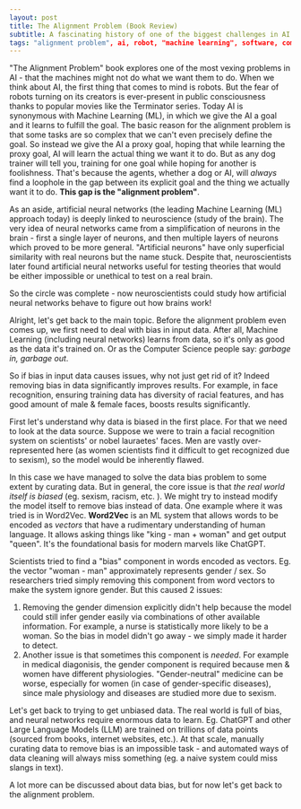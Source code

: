 ```yaml
---
layout: post
title: The Alignment Problem (Book Review)
subtitle: A fascinating history of one of the biggest challenges in AI
tags: "alignment problem", ai, robot, "machine learning", software, computer
---
```


"The Alignment Problem" book explores one of the most vexing problems in AI - that the machines might not do what we want them to do. When we think about AI, the first thing that comes to mind is robots. But the fear of robots turning on its creators is ever-present in public consciousness thanks to popular movies like the Terminator series. Today AI is synonymous with Machine Learning (ML), in which we give the AI a goal and it learns to fulfill the goal. The basic reason for the alignment problem is that some tasks are so complex that we can't even precisely define the goal. So instead we give the AI a proxy goal, hoping that while learning the proxy goal, AI will learn the actual thing we want it to do. But as any dog trainer will tell you, training for one goal while hoping for another is foolishness. That's because the agents, whether a dog or AI, will *always* find a loophole in the gap between its explicit goal and the thing we actually want it to do. **This gap is the "alignment problem"**.

<!-- Insert para here about examples of alignment problem: Mars rover jumping instead of walking, game AI, etc. -->

As an aside, artificial neural networks (the leading Machine Learning (ML) approach today) is deeply linked to neuroscience (study of the brain). The very idea of neural networks came from a simplification of neurons in the brain - first a single layer of neurons, and then multiple layers of neurons which proved to be more general. "Artificial neurons" have only superficial similarity with real neurons but the name stuck. Despite that, neuroscientists later found artificial neural networks useful for testing theories that would be either impossible or unethical to test on a real brain.
<!-- Add examples to above para, of artificial neural nets helping neuroscientists in testing theories -->
So the circle was complete - now neuroscientists could study how artificial neural networks 
behave to figure out how brains work!

Alright, let's get back to the main topic. Before the alignment problem even comes up, we first need to deal with bias in input data. After all, Machine Learning (including neural networks) learns from data, so it's only as good as the data it's trained on. Or as the Computer Science people say: *garbage in, garbage out*.
<!-- Add example of issue caused by bias in data -->
So if bias in input data causes issues, why not just get rid of it? Indeed removing bias in data significantly improves results. For example, in face recognition, ensuring training data has diversity of racial features, and has good amount of male & female faces, boosts results significantly.

First let's understand why data is biased in the first place. For that we need to look at the data source. <!-- Include trustworthy & non-trustworthy data sources --> Suppose we were to train a facial recognition system on scientists' or nobel lauraetes' faces. Men are vastly over-represented here (as women scientists find it difficult to get recognized due to sexism), so the model would be inherently flawed.

In this case we have managed to solve the data bias problem to some extent by curating data. But in general, the core issue is that *the real world itself is biased* (eg. sexism, racism, etc. <!-- Elaborate -->). We might try to instead modify the model itself to remove bias instead of data. One example where it was tried is in Word2Vec. **Word2Vec** is an ML system that allows words to be encoded as *vectors* that have a rudimentary understanding of human language. It allows asking things like "king - man + woman" and get output "queen". It's the foundational basis for modern marvels like ChatGPT. 

Scientists tried to find a "bias" component in words encoded as vectors. Eg. the vector "woman - man" approximately represents gender / sex. So researchers tried simply removing this component from word vectors to make the system ignore gender. But this caused 2 issues:
1. Removing the gender dimension explicitly didn't help because the model could still infer gender easily via combinations of other available information. <!-- What's technical term for this? --> For example, a nurse is statistically more likely to be a woman. So the bias in model didn't go away - we simply made it harder to detect.
2. Another issue is that sometimes this component is *needed*. For example in medical diagonisis, the gender component is required because men & women have different physiologies. "Gender-neutral" medicine can be worse, especially for women (in case of gender-specific diseases), since male physiology and diseases are studied more due to sexism.

Let's get back to trying to get unbiased data. The real world is full of bias, and neural networks require enormous data to learn. Eg. ChatGPT and other Large Language Models (LLM) are trained on trillions of data points (sourced from books, internet websites, etc.). At that scale, manually curating data to remove bias is an impossible task - and automated ways of data cleaning will always miss something (eg. a naive system could miss slangs in text).

A lot more can be discussed about data bias, but for now let's get back to the alignment problem.

<!-- 
OUTLINE

QUOTES
"Everything is vague to a degree you do not realize till you have tried to make it precise."
- Bertrand Russell

NOTES
-------

INTRODUCTION
word2vec (by Google) (eg. Paris - France + Italy = Rome) had bias
ALIGNMENT PROBLEM - rewarding A, while hoping for B
PROBLEM: Often actual goal is hard to quantify, so we use something easier to quantify (closely related) as reward. But the system exploits loopholes (gap b/w A & B)

PART 1 - PROPHECY
CH. 1
- "Perceptrons" book: Neural networks with a single layer can't do many tasks
- Alexnet - first "deep learning" network (i.e. having multiple hidden layers)
- Google Photos AI classified black people as "Gorilla". Cause found: Camera lighting & lenses were optimised for white men
- Buolamwini & Gabru (Phd. Thesis) used training data from country parliaments to fix this
- But problem remains even with more data: world itself (esp. text) is biased! Some solutions to remove sexist bias didn't work:
    - Even if gender is omitted, system still was able to guess gender based on other factors
    - Omitting gender also has an issue that we need to know gender for some things, but not for others (eg. job application)
    - (Microsoft) Debiased embeddings:  Used Principal Component Analysis b/w gendered word pairs (eg. he & she) to identify "gender dimension". Selected 218 inherently gendered word pairs. Removed "gender dimension" from all other words.
    PROBLEM: Implicit connections b/w words like "nurse" and "receptionist" still remain. These are very hard to spot
    In other words, it's not sufficient to remove (gender, race) because other model params are correlated with them. This is called Redundant Encoding (the same base variable information is redundantly present jn multiple params)
    Ommitting these protected attributes (gender, race) from data can make problem worse - 1) bias can't be measured, because it's not accessible in the data 2) this can actually make model worse. Eg. an ATS system might penalise candidates for having job in last year. We might want to make exceptions for new mothers, but can't do it if gender is not present in data
- Word Embeddings bias as quantifying tool for social science (since this bias reflects actual bias in world)
- PROBLEM: as soon as model is released, people use it to generate content. If this model's output is used in training data for future models, bias is reinforced

CH. 2
- Pro Publica (newspaper) published report - COMPAS & other statistical systems (for predicting risk of prisoners committing future felony, used by courts) had racial bias
   HOW BIAS WAS DISCOVERED
   Identified what each model param actually is (TODO: how to do this??)
   Found 4 nonsensical params (i.e. they had no effect on risk) - 3 were identified by experts as proxies for race. 
   Prisoners unevenly distributed - blacks more in high-risk, whites more in low-risk
   Collected actual data of the prisoners (scraping & cleaning) & joined with model predictions to validate how many (white, black) prisoners model risk predictions (of re-offending) were actually right
- COMPAS response: model calibrated, equally accurate (61%) for Whites & Blacks
- Pro Publica rebuttal: In the 39% cases where model is wrong, very different for Whites, Blacks: most low-risk Blacks categorized as high-risk, & high-risk Whites categorized as low-risk
- Fairness & Privacy are linked
- Fairness through Blindness doesn't work (see prev Ch. points for why simply omitting gender, race, etc. in data doesn't work)
- (Page 74) 2 mathematical definitions of fairness, impossible to satisfy both at same time, whether by machine or by humans. Domain-specific tradeoff (which definition to prioritise)
- Training data for COMPAS only has cases of re-offense and re-conviction (of course, we don't know anything about the criminals whose perpetrators were never arrested!) So it's intended to predict crime, but it's actually predicting future policing.
MORAL: Sometimes the "ground truth" is not actually true!
- Predictions can sometimes even make things worse! Eg. A road-safety system identifies that aggregate men more likely to speed. Pulling over these men might not affect their behaviour at all, but can give a free pass to women, which makes the road less safe!
- Predictions no good if we don't know how to act on them!
TODO: NOTE REM MATERIAL IN CH. 2


Reinforcement Learning (or "Trial & Error" learning): when rewards aren't immediately known (eg. making a chess move), can still estimate how good current situation is. Comparing current expectation with past expectation gives an idea of whether move was good or bad
Dopamine in humans does the same thing: it spikes when future expectation of reward seems to be better than previous expectation.
This is called "Temporal Difference Error"


SHAPING (Researcher "Skinner")
Designing Reward Functions is hard. One approach that works well is to design successive (more & more accurate) approximations of the actual goal. But doing this can be tricky - "folly of rewarding A, while hoping for B"
    One solution to this is to reward states of the world rather than bot's actions. (i.e., subtracting points for wrong actions is as important as rewarding correct actions) (Like Conservation of Potential Energy in Physics - bot's total points should always reflect how close it is to goal. If after 2 actions, bot is back to where it started, then its total points should not change).

Another is curriculum based approach, like how children learn in a school environment instead of leaving them in the real world from the start (TODO: didn't really understand difference between the two)

-->